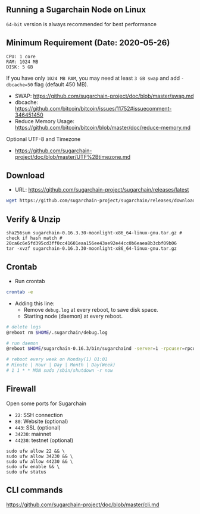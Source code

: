 Running a Sugarchain Node on Linux
----------------------------------
`64-bit` version is always recommended for best performance

## Minimum Requirement (Date: 2020-05-26)
```
CPU: 1 core
RAM: 1024 MB
DISK: 5 GB
```

If you have only `1024 MB RAM`, you may need at least `3 GB swap` and add `-dbcache=50` flag (default 450 MB).
- SWAP: https://github.com/sugarchain-project/doc/blob/master/swap.md
- dbcache: https://github.com/bitcoin/bitcoin/issues/11752#issuecomment-346451450
- Reduce Memory Usage: https://github.com/bitcoin/bitcoin/blob/master/doc/reduce-memory.md

Optional UTF-8 and Timezone
- https://github.com/sugarchain-project/doc/blob/master/UTF%2Btimezone.md

## Download
- URL: https://github.com/sugarchain-project/sugarchain/releases/latest
```bash
wget https://github.com/sugarchain-project/sugarchain/releases/download/v0.16.3.30-moonlight/sugarchain-0.16.3.30-moonlight-x86_64-linux-gnu.tar.gz
```

## Verify & Unzip
```
sha256sum sugarchain-0.16.3.30-moonlight-x86_64-linux-gnu.tar.gz # check if hash match # 20ca6c6e5fd395cd3ff0cc41601eaa156ee43ae92e44cc0b6eaea8b3cbf09b06
tar -xvzf sugarchain-0.16.3.30-moonlight-x86_64-linux-gnu.tar.gz
```

## Crontab

- Run crontab
```bash
crontab -e
```

- Adding this line:
  * Remove `debug.log` at every reboot, to save disk space.
  * Starting node (daemon) at every reboot.
```bash
# delete logs
@reboot rm $HOME/.sugarchain/debug.log

# run daemon
@reboot $HOME/sugarchain-0.16.3/bin/sugarchaind -server=1 -rpcuser=rpcuser -rpcpassword=rpcpassword -daemon

# reboot every week on Monday(1) 01:01
# Minute | Hour | Day | Month | Day(Week) 
# 1 1 * * MON sudo /sbin/shutdown -r now
```

## Firewall
Open some ports for Sugarchain
  * `22`: SSH connection
  * `80`: Website (optional)
  * `443`: SSL (optional)
  * `34230`: mainnet
  * `44230`: testnet (optional)

```
sudo ufw allow 22 && \
sudo ufw allow 34230 && \
sudo ufw allow 44230 && \
sudo ufw enable && \
sudo ufw status
```

## CLI commands
https://github.com/sugarchain-project/doc/blob/master/cli.md
